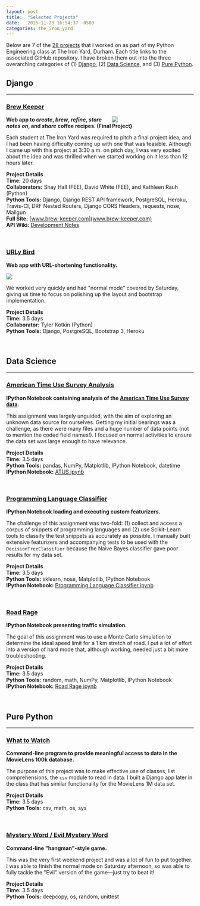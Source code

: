 ```yaml
---
layout: post
title:  "Selected Projects"
date:   2015-11-23 16:54:37 -0500
categories: the_iron_yard
---
```


<p>
Below are 7 of the <a href="https://github.com/tiyd-python-2015-08/assigments/tree/fee-collab" >28 projects</a> that I worked on as part of my Python Engineering class at The Iron Yard, Durham. Each title links to the associated GitHub repository. I have broken them out into the three overarching categories of (1) <a href="#django">Django</a>, (2) <a href="#data-science">Data Science</a>, and (3) <a href="#pure-python">Pure Python</a>.
</p>

<a name="django" />

## Django

---

### [Brew Keeper][brew-keeper-gh]

<div style="align: center; float: right; width: 220px; padding-left: 10px">
<img src="{{ site.baseurl }}/assets/brew-keeper-iphone.png" >
</div>

**Web app to _create_, _brew_, _refine_, _store notes on_, and _share_ coffee recipes. (Final Project)**  

Each student at The Iron Yard was required to pitch a final project idea, and I had been having difficulty coming up with one that was feasible. Although I came up with this project at 3:30&nbsp;a.m. on pitch day, I was very excited about the idea and was thrilled when we started working on it less than 12 hours later.  

**Project Details**  
**Time:** 20 days  
**Collaborators:** Shay Hall (FEE), David White (FEE), and Kathleen Rauh (Python)  
**Python Tools:** Django, Django REST API framework, PostgreSQL, Heroku, Travis-CI, DRF Nested Routers, Django CORS Headers, requests, nose, Mailgun  
**Full Site:** [www.brew-keeper.com](www.brew-keeper.com)  
**API Wiki:** [Development Notes][brew-keeer-dn]

<br>

### [URLy Bird][urly-bird-gh]

**Web app with URL-shortening functionality.**  

<img src="{{ site.baseurl }}/assets/urly-bird.png">

<br>

We worked very quickly and had "normal mode" covered by Saturday, giving us time to focus on polishing up the layout and bootstrap implementation.  

**Project Details**  
**Time:** 3.5 days  
**Collaborator:** Tyler Kotkin (Python)  
**Python Tools:** Django, PostgreSQL, Bootstrap 3, Heroku


<br>

<a name="data-science" />

## Data Science

---

### [American Time Use Survey Analysis][atus-gh]

**IPython Notebook containing analysis of the [American Time Use Survey data][atus-data].**  

This assignment was largely unguided, with the aim of exploring an unknown data source for ourselves. Getting my initial bearings was a challenge, as there were many files and a huge number of data points (not to mention the coded field names!). I focused on normal activities to ensure the data set was large enough to have relevance.  

**Project Details**  
**Time:** 3.5 days  
**Python Tools:** pandas, NumPy, Matplotlib, IPython Notebook, datetime  
**IPython Notebook:** [ATUS ipynb][atus-ipynb]  


<br>


### [Programming Language Classifier][pl-classifier-gh]  

**IPython Notebook loading and executing custom featurizers.**  

The challenge of this assignment was two-fold: (1) collect and access a corpus of snippets of programming languages and (2) use Scikit-Learn tools to classify the test snippets as accurately as possible. I manually built extensive featurizers and accompanying tests to be used with the `DecisionTreeClassifier` because the Naive Bayes classifier gave poor results for my data set.


**Project Details**  
**Time:** 3.5 days  
**Python Tools:** sklearn, nose, Matplotlib, IPython Notebook  
**IPython Notebook:** [Programming Language Classifier ipynb][pl-classifier-ipynb]

<br>


### [Road Rage][road-rage-gh]

**IPython Notebook presenting traffic simulation.**  

The goal of this assignment was to use a Monte Carlo simulation to determine the ideal speed limit for a 1&nbsp;km stretch of road. I put a lot of effort into a version of hard mode that, although working, needed just a bit more troubleshooting.

**Project Details**  
**Time:** 3.5 days  
**Python Tools:** random, math, NumPy, Matplotlib, IPython Notebook  
**IPython Notebook:** [Road Rage ipynb][road-rage-ipynb]

<br>

<a name="pure-python" />

## Pure Python

---

### [What to Watch][what-to-watch-gh]  

**Command-line program to provide meaningful access to data in the MovieLens 100k database.**  

The purpose of this project was to make effective use of classes, list comprehensions, the `csv` module to read in data. I built a Django app later in the class that has similar functionality for the MovieLens 1M data set.  

**Project Details**  
**Time:** 3.5 days  
**Python Tools:** csv, math, os, sys  


<br>


### [Mystery Word / Evil Mystery Word][mystery-word-gh]  

**Command-line "hangman"-style game.**  

This was the very first weekend project and was a lot of fun to put together. I was able to finish the normal mode on Saturday afternoon, so was able to fully tackle the "Evil" version of the game—just try to beat it!

**Project Details**  
**Time:** 3.5 days  
**Python Tools:** deepcopy, os, random, unittest



[brew-keeper-gh]:   https://github.com/Brew-Keeper/brew-keeper-api
[brew-keeer-dn]:    https://github.com/Brew-Keeper/brew-keeper-api/wiki/Development-Notes
[urly-bird-gh]:     https://github.com/ahartz1/urly-bird
[mystery-word-gh]:  https://github.com/ahartz1/mystery-word
[atus-gh]:          https://github.com/ahartz1/atus-analysis
[atus-data]:        http://www.bls.gov/tus/home.htm#data
[atus-ipynb]:        https://github.com/ahartz1/atus-analysis/blob/master/atus-analysis.ipynb
[road-rage-gh]:     https://github.com/ahartz1/road-rage
[road-rage-ipynb]:   https://github.com/ahartz1/road-rage/blob/master/road-rage.ipynb
[pl-classifier-gh]:  https://github.com/ahartz1/programming-language-classifier
[pl-classifier-ipynb]: https://github.com/ahartz1/programming-language-classifier/blob/master/programming-language-classifier.ipynb
[what-to-watch-gh]: https://github.com/ahartz1/what-to-watch
